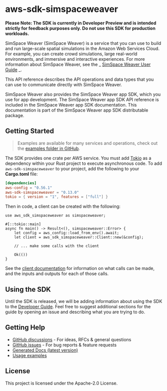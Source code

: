 # aws-sdk-simspaceweaver

**Please Note: The SDK is currently in Developer Preview and is intended strictly for
feedback purposes only. Do not use this SDK for production workloads.**

SimSpace Weaver (SimSpace Weaver) is a service that you can use to build and run large-scale spatial simulations in the Amazon Web Services Cloud. For example, you can create crowd simulations, large real-world environments, and immersive and interactive experiences. For more information about SimSpace Weaver, see the _ [SimSpace Weaver User Guide](https://docs.aws.amazon.com/simspaceweaver/latest/userguide/) _.

This API reference describes the API operations and data types that you can use to communicate directly with SimSpace Weaver.

SimSpace Weaver also provides the SimSpace Weaver app SDK, which you use for app development. The SimSpace Weaver app SDK API reference is included in the SimSpace Weaver app SDK documentation. This documentation is part of the SimSpace Weaver app SDK distributable package.

## Getting Started

> Examples are available for many services and operations, check out the
> [examples folder in GitHub](https://github.com/awslabs/aws-sdk-rust/tree/main/examples).

The SDK provides one crate per AWS service. You must add [Tokio](https://crates.io/crates/tokio)
as a dependency within your Rust project to execute asynchronous code. To add `aws-sdk-simspaceweaver` to
your project, add the following to your **Cargo.toml** file:

```toml
[dependencies]
aws-config = "0.56.1"
aws-sdk-simspaceweaver = "0.13.0"
tokio = { version = "1", features = ["full"] }
```

Then in code, a client can be created with the following:

```rust,no_run
use aws_sdk_simspaceweaver as simspaceweaver;

#[::tokio::main]
async fn main() -> Result<(), simspaceweaver::Error> {
    let config = aws_config::load_from_env().await;
    let client = aws_sdk_simspaceweaver::Client::new(&config);

    // ... make some calls with the client

    Ok(())
}
```

See the [client documentation](https://docs.rs/aws-sdk-simspaceweaver/latest/aws_sdk_simspaceweaver/client/struct.Client.html)
for information on what calls can be made, and the inputs and outputs for each of those calls.

## Using the SDK

Until the SDK is released, we will be adding information about using the SDK to the
[Developer Guide](https://docs.aws.amazon.com/sdk-for-rust/latest/dg/welcome.html). Feel free to suggest
additional sections for the guide by opening an issue and describing what you are trying to do.

## Getting Help

* [GitHub discussions](https://github.com/awslabs/aws-sdk-rust/discussions) - For ideas, RFCs & general questions
* [GitHub issues](https://github.com/awslabs/aws-sdk-rust/issues/new/choose) - For bug reports & feature requests
* [Generated Docs (latest version)](https://awslabs.github.io/aws-sdk-rust/)
* [Usage examples](https://github.com/awslabs/aws-sdk-rust/tree/main/examples)

## License

This project is licensed under the Apache-2.0 License.

